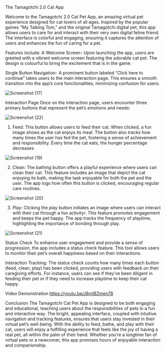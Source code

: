 The Tamagotchi 2.0 Cat App

Welcome to the Tamagotchi 2.0 Cat Pet App, an amazing virtual pet experience designed for cat lovers of all ages. Inspired by the popular games "My Talking Tom," and the original Tamagotchi digital pet, this app allows users to care for and interact with their very own digital feline friend. The interface is colorful and engaging, ensuring it captures the attention of users and enhances the fun of caring for a pet.

Features include:
A Welcome Screen- Upon launching the app, users are greeted with a vibrant welcome screen featuring the adorable cat pet. The design is colourful to bring the excitement that is in the game.

Single Button Navigation- A prominent button labeled “Click here to continue” takes users to the main interaction page. This ensures a smooth transition into the app’s core functionalities, minimizing confusion for users.


![Screenshot (17)](https://github.com/user-attachments/assets/3afd4730-8a4b-402e-a03e-f62ab0437450)


Interaction Page
Once on the interaction page, users encounter three primary buttons that represent the pet’s emotions and needs:


![Screenshot (22)](https://github.com/user-attachments/assets/69664e26-ffc4-4828-9f9c-464136cd5f59)



1. Feed: This button allows users to feed their cat. When clicked, a fun image shows as the cat enjoys its meal. The button also tracks how many times the user has fed the pet, fostering a sense of achievement and responsibility. Every time the cat eats, the hunger percentage decreases


![Screenshot (19)](https://github.com/user-attachments/assets/8f37c14d-ef3f-4fa6-8bd6-4caec8262423)


2. Clean: The bathing button offers a playful experience where users can clean their cat. This feature includes an image that depict the cat enjoying its bath, making the task enjoyable for both the pet and the user. The app logs how often this button is clicked, encouraging regular care routines.


![Screenshot (20)](https://github.com/user-attachments/assets/49eaffcc-6e70-4e92-99c3-ce75cfcb3dc1)


3. Play: Clicking the play button initiates an image where users can interact with their cat through a fun activityr. This feature promotes engagement and keeps the pet happy. The app tracks the frequency of playtime, highlighting the importance of bonding through play.


![Screenshot (21)](https://github.com/user-attachments/assets/bc479a42-185c-40ce-bf33-641e040db22f)


Status Check
To enhance user engagement and provide a sense of progression, the app includes a status check feature. This tool allows users to monitor their pet’s overall happiness based on their interactions. 

Interaction Tracking: The status check counts how many times each button (feed, clean, play) has been clicked, providing users with feedback on their caregiving efforts. For instance, users can see if they’ve been diligent in feeding their pet or if they need to increase playtime to keep their cat happy.

Video Demonstration
https://youtu.be/J8mIBZmen78


Conclusion
The Tamagotchi Cat Pet App is designed to be both engaging and educational, teaching users about the responsibilities of pets in a fun and interactive way. The bright, appealing interface, coupled with intuitive navigation and tracking features, ensures that users stay invested in their virtual pet’s well-being. With the ability to feed, bathe, and play with their cat, users will enjoy a fulfilling experience that feels like the joy of having a real pet, all within the palm of their hand. Whether you’re a longtime fan of virtual pets or a newcomer, this app promises hours of enjoyable interaction and companionship.
